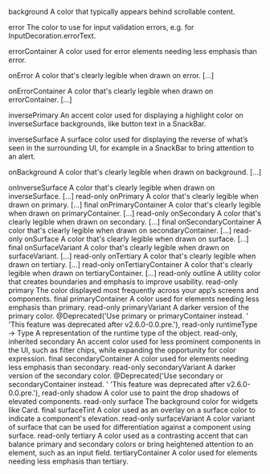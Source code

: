 
background
A color that typically appears behind scrollable content.

error
The color to use for input validation errors, e.g. for InputDecoration.errorText.

errorContainer
A color used for error elements needing less emphasis than error.

onError
A color that's clearly legible when drawn on error. [...]

onErrorContainer
A color that's clearly legible when drawn on errorContainer. [...]

inversePrimary
An accent color used for displaying a highlight color on inverseSurface backgrounds, like button text in a SnackBar.

inverseSurface
A surface color used for displaying the reverse of what’s seen in the surrounding UI, for example in a SnackBar to bring attention to an alert.

onBackground
A color that's clearly legible when drawn on background. [...]

onInverseSurface
    A color that's clearly legible when drawn on inverseSurface. [...]
    read-only
onPrimary
    A color that's clearly legible when drawn on primary. [...]
    final
onPrimaryContainer
    A color that's clearly legible when drawn on primaryContainer. [...]
    read-only
onSecondary
    A color that's clearly legible when drawn on secondary. [...]
    final
onSecondaryContainer
    A color that's clearly legible when drawn on secondaryContainer. [...]
    read-only
onSurface
    A color that's clearly legible when drawn on surface. [...]
    final
onSurfaceVariant
    A color that's clearly legible when drawn on surfaceVariant. [...]
    read-only
onTertiary
    A color that's clearly legible when drawn on tertiary. [...]
    read-only
onTertiaryContainer
    A color that's clearly legible when drawn on tertiaryContainer. [...]
    read-only
outline
    A utility color that creates boundaries and emphasis to improve usability.
    read-only
primary
    The color displayed most frequently across your app’s screens and components.
    final
primaryContainer
    A color used for elements needing less emphasis than primary.
    read-only
primaryVariant
    A darker version of the primary color.
    @Deprecated('Use primary or primaryContainer instead. ' 'This feature was deprecated after v2.6.0-0.0.pre.'), read-only
runtimeType → Type
    A representation of the runtime type of the object.
    read-only, inherited
secondary
    An accent color used for less prominent components in the UI, such as filter chips, while expanding the opportunity for color expression.
    final
secondaryContainer
    A color used for elements needing less emphasis than secondary.
    read-only
secondaryVariant
    A darker version of the secondary color.
    @Deprecated('Use secondary or secondaryContainer instead. ' 'This feature was deprecated after v2.6.0-0.0.pre.'), read-only
shadow
    A color use to paint the drop shadows of elevated components.
    read-only
surface
    The background color for widgets like Card.
    final
surfaceTint
    A color used as an overlay on a surface color to indicate a component's elevation.
    read-only
surfaceVariant
    A color variant of surface that can be used for differentiation against a component using surface.
    read-only
tertiary
A color used as a contrasting accent that can balance primary and secondary colors or bring heightened attention to an element, such as an input field.
tertiaryContainer
A color used for elements needing less emphasis than tertiary.

